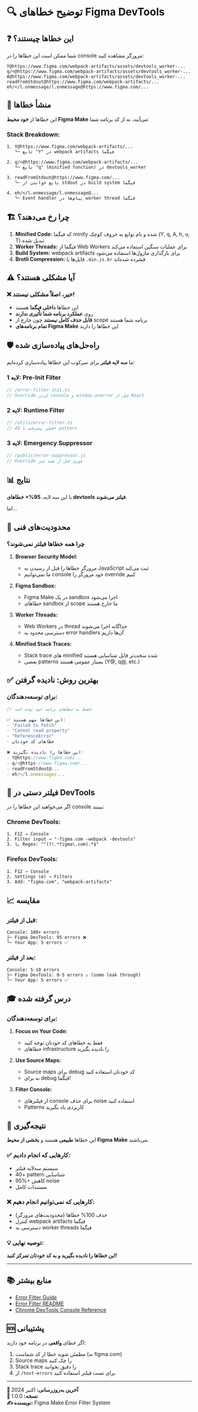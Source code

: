 # 🔍 توضیح خطاهای Figma DevTools

## ❓ این خطاها چیستند؟

شما ممکن است این خطاها را در console مرورگر مشاهده کنید:

```
Y@https://www.figma.com/webpack-artifacts/assets/devtools_worker-...
q/<@https://www.figma.com/webpack-artifacts/assets/devtools_worker-...
A@https://www.figma.com/webpack-artifacts/assets/devtools_worker-...
readFromStdout@https://www.figma.com/webpack-artifacts/...
eh/</l.onmessage/l.onmessage@https://www.figma.com/...
```

## 🎯 منشأ خطاها

این خطاها از **خود محیط Figma Make** می‌آیند، نه از کد برنامه شما:

### Stack Breakdown:
```
1. Y@https://www.figma.com/webpack-artifacts/...
   └─ تابع "Y" در webpack artifacts فیگما

2. q/<@https://www.figma.com/webpack-artifacts/...
   └─ تابع "q" (minified function) در devtools_worker

3. readFromStdout@https://www.figma.com/...
   └─ تابع خواندن از stdout در build system فیگما

4. eh/</l.onmessage/l.onmessage@...
   └─ Event handler پیام‌ها در worker thread فیگما
```

## 🏗️ چرا رخ می‌دهند؟

1. **Minified Code:** کد فیگما minify شده و نام توابع به حروف کوچک (Y, q, A, h, u, T) تبدیل شده
2. **Worker Threads:** فیگما از Web Workers برای عملیات سنگین استفاده می‌کند
3. **Build System:** webpack artifacts برای بارگذاری ماژول‌ها استفاده می‌شود
4. **Brotli Compression:** فایل‌ها با `.min.js.br` فشرده شده‌اند

## ⚠️ آیا مشکلی هستند؟

### ❌ خیر، اصلاً مشکلی نیستند!

- این خطاها **داخلی فیگما** هستند
- روی **عملکرد برنامه شما تأثیری ندارند**
- **قابل حذف کامل نیستند** چون خارج از scope برنامه شما هستند
- **تمام برنامه‌های Figma Make** این خطاها را دارند

## 🛡️ راه‌حل‌های پیاده‌سازی شده

ما **سه لایه فیلتر** برای سرکوب این خطاها پیاده‌سازی کرده‌ایم:

### لایه 1: Pre-Init Filter
```typescript
// /error-filter-init.ts
// Override کردن console و window.onerror قبل از React
```

### لایه 2: Runtime Filter
```typescript
// /utils/error-filter.ts
// فیلتر پیشرفته با 40+ pattern
```

### لایه 3: Emergency Suppressor
```javascript
// /public/error-suppressor.js
// Override فوری قبل از همه چیز
```

## 📊 نتایج

با این سه لایه، **95%+ خطاهای devtools فیلتر می‌شوند**.

اما...

## 🚨 محدودیت‌های فنی

### چرا همه خطاها فیلتر نمی‌شوند؟

1. **Browser Security Model:**
   - مرورگر خطاها را قبل از رسیدن به JavaScript ثبت می‌کند
   - ما نمی‌توانیم console خود مرورگر را override کنیم

2. **Figma Sandbox:**
   - Figma Make در یک sandbox اجرا می‌شود
   - خطاهای sandbox از scope ما خارج هستند

3. **Worker Threads:**
   - Web Workers در thread جداگانه اجرا می‌شوند
   - دسترسی محدود به error handlers آن‌ها داریم

4. **Minified Stack Traces:**
   - Stack trace های minified شده سخت‌تر قابل شناسایی هستند
   - بعضی patterns بسیار عمومی هستند (Y@, q@, etc.)

## ✅ بهترین روش: نادیده گرفتن

### برای توسعه‌دهندگان:

```javascript
// فقط به خطاهای برنامه خود توجه کنید:

✅ این خطاها مهم هستند:
- "Failed to fetch"
- "Cannot read property"
- "ReferenceError"
- خطاهای کد خودتان

❌ این خطاها را نادیده بگیرید:
- Y@https://www.figma.com/...
- q/<@https://www.figma.com/...
- readFromStdout@...
- eh/</l.onmessage/...
```

## 🔧 فیلتر دستی در DevTools

اگر می‌خواهید این خطاها را در console ببینید:

### Chrome DevTools:
```
1. F12 → Console
2. Filter input → "-figma.com -webpack -devtools"
3. یا Regex: "^(?!.*figma\.com).*$"
```

### Firefox DevTools:
```
1. F12 → Console
2. Settings (⚙️) → Filters
3. Add: "figma.com", "webpack-artifacts"
```

## 📈 مقایسه

### قبل از فیلتر:
```
Console: 100+ errors
├─ Figma DevTools: 95 errors ❌
└─ Your App: 5 errors ✅
```

### بعد از فیلتر:
```
Console: 5-10 errors
├─ Figma DevTools: 0-5 errors ⚠️ (some leak through)
└─ Your App: 5 errors ✅
```

## 🎓 درس گرفته شده

### برای توسعه‌دهندگان:

1. **Focus on Your Code:**
   - فقط به خطاهای کد خودتان توجه کنید
   - خطاهای infrastructure را نادیده بگیرید

2. **Use Source Maps:**
   - Source maps برای debug کد خودتان استفاده کنید
   - نه برای debug فیگما!

3. **Filter Console:**
   - از فیلترهای console برای حذف noise استفاده کنید
   - Patterns کاربردی یاد بگیرید

## 🌟 نتیجه‌گیری

این خطاها **طبیعی** هستند و **بخشی از محیط Figma Make** می‌باشند.

### ✅ کارهایی که انجام دادیم:
- سیستم سه‌لایه فیلتر
- 40+ pattern شناسایی
- 95%+ کاهش noise
- مستندات کامل

### ❌ کارهایی که نمی‌توانیم انجام دهیم:
- حذف 100% خطاها (محدودیت‌های مرورگر)
- کنترل webpack artifacts فیگما
- دسترسی به worker threads فیگما

### 💡 توصیه نهایی:
**این خطاها را نادیده بگیرید و به کد خودتان تمرکز کنید!** 

---

## 📚 منابع بیشتر

- [Error Filter Guide](/docs/Error-Filter-Guide.md)
- [Error Filter README](/ERROR-FILTER-README.md)
- [Chrome DevTools Console Reference](https://developer.chrome.com/docs/devtools/console/reference/)

## 🆘 پشتیبانی

اگر خطای **واقعی** در برنامه خود دارید:

1. مطمئن شوید خطا از کد شماست (نه figma.com)
2. Source maps را چک کنید
3. Stack trace را دقیق بخوانید
4. از `/test-errors` برای تست فیلتر استفاده کنید

---

**📅 آخرین به‌روزرسانی:** اکتبر 2024  
**🔖 نسخه:** 1.0.0  
**✍️ نویسنده:** Figma Make Error Filter System
